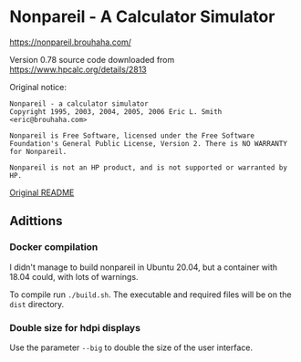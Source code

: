 # Nonpareil - A Calculator Simulator 

https://nonpareil.brouhaha.com/

Version 0.78 source code downloaded from https://www.hpcalc.org/details/2813

Original notice:
```
Nonpareil - a calculator simulator
Copyright 1995, 2003, 2004, 2005, 2006 Eric L. Smith <eric@brouhaha.com>

Nonpareil is Free Software, licensed under the Free Software Foundation's General Public License, Version 2. There is NO WARRANTY for Nonpareil.

Nonpareil is not an HP product, and is not supported or warranted by HP. 
```

[Original README](README)


## Adittions

### Docker compilation
I didn't manage to build nonpareil in Ubuntu 20.04, but a container with 18.04 could, with lots of warnings.

To compile run `./build.sh`. The executable and required files will be on the `dist` directory.

### Double size for hdpi displays
Use the parameter `--big` to double the size of the user interface.
